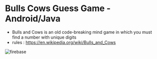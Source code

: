 # Bulls Cows Guess Game - Android/Java
* Bulls and Cows is an old code-breaking mind game in which you must find a number with unique digits
* rules : https://en.wikipedia.org/wiki/Bulls_and_Cows

![firebase](http://www.macheteauto.com/app/bulls_cows_g.gif)
